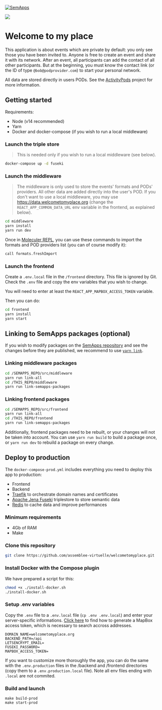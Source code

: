 [![SemApps](https://badgen.net/badge/Powered%20by/SemApps/28CDFB)](https://semapps.org)

![](./frontend/public/logo192.png)

# Welcome to my place

This application is about events which are private by default: you only see those you have been invited to. Anyone is free to create an event and share it with its network. After an event, all participants can add the contact of all other participants. But at the beginning, you must know the contact link (or the ID of type `@bob@podprovider.com`) to start your personal network.

All data are stored directly in users PODs. See the [ActivityPods](https://github.com/assemblee-virtuelle/activitypods) project for more information.

## Getting started

Requirements:
- Node (v14 recommended)
- Yarn
- Docker and docker-compose (if you wish to run a local middleware)

### Launch the triple store

> This is needed only if you wish to run a local middleware (see below).

```bash
docker-compose up -d fuseki
```

### Launch the middleware

> The middleware is only used to store the events' formats and PODs' providers. All other data are added directly into the user's POD. If you don't want to use a local middleware, you may use https://data.welcometomyplace.org (change the `REACT_APP_COMMON_DATA_URL` env variable in the frontend, as explained below).

```bash
cd middleware
yarn install
yarn run dev
```

Once in [Moleculer REPL](https://moleculer.services/docs/0.14/moleculer-repl.html), you can use these commands to import the formats and POD providers list (you can of course modify it):

```bash
call formats.freshImport
```

### Launch the frontend

Create a `.env.local` file in the `/frontend` directory. This file is ignored by Git. Check the `.env` file and copy the env variables that you wish to change.

You will need to enter at least the `REACT_APP_MAPBOX_ACCESS_TOKEN` variable.

Then you can do:

```bash
cd frontend
yarn install
yarn start
```

## Linking to SemApps packages (optional)

If you wish to modify packages on the [SemApps repository](https://github.com/assemblee-virtuelle/semapps) and see the changes before they are published, we recommend to use [`yarn link`](https://classic.yarnpkg.com/en/docs/cli/link/).

### Linking middleware packages

```bash
cd /SEMAPPS_REPO/src/middleware
yarn run link-all
cd /THIS_REPO/middleware
yarn run link-semapps-packages
```

### Linking frontend packages

```bash
cd /SEMAPPS_REPO/src/frontend
yarn run link-all
cd /THIS_REPO/frontend
yarn run link-semapps-packages
```

Additionally, frontend packages need to be rebuilt, or your changes will not be taken into account.
You can use `yarn run build` to build a package once, or `yarn run dev` to rebuild a package on every change.


## Deploy to production

The `docker-compose-prod.yml` includes everything you need to deploy this app to production:

- Frontend
- Backend
- [Traefik](https://traefik.io) to orchestrate domain names and certificates
- [Apache Jena Fuseki](https://jena.apache.org/documentation/fuseki2/) triplestore to store semantic data
- [Redis](https://redis.io) to cache data and improve performances

### Minimum requirements

- 4Gb of RAM
- Make

### Clone this repository

```bash
git clone https://github.com/assemblee-virtuelle/welcometomyplace.git
```

### Install Docker with the Compose plugin

We have prepared a script for this:

```bash
chmod +x ./install-docker.sh
./install-docker.sh
```

### Setup .env variables

Copy the `.env` file to a `.env.local` file (`cp .env .env.local`) and enter your server-specific informations. [Click here](https://docs.mapbox.com/help/getting-started/access-tokens/) to find how to generate a MapBox access token, which is necessary to search accross addresses.

```env
DOMAIN_NAME=welcometomyplace.org
BACKEND_PATH=/api
LETSENCRYPT_EMAIL=
FUSEKI_PASSWORD=
MAPBOX_ACCESS_TOKEN=
```

If you want to customize more thoroughly the app, you can do the same with the `.env.production` files in the /backend and /frontend directories (copy them to a `.env.production.local` file). Note all env files ending with `.local` are not commited.

### Build and launch

```
make build-prod
make start-prod
```
